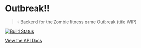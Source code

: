 # Outbreak!!

> :skull: Backend for the Zombie fitness game Outbreak (title WIP)

[![Build Status](https://travis-ci.org/zombiiieeeesss/outbreak-backend.svg?branch=master)](https://travis-ci.org/zombiiieeeesss/outbreak-backend)

[View the API Docs](https://github.com/zombiiieeeesss/outbreak-backend/tree/master/api_docs)
